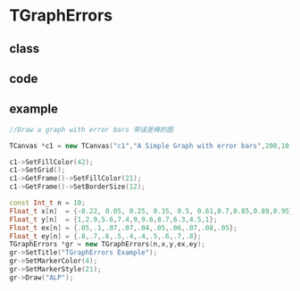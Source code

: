 <!-- TGraphErrors.md --- 
;; 
;; Description: 
;; Author: Hongyi Wu(吴鸿毅)
;; Email: wuhongyi@qq.com 
;; Created: 五 12月  5 11:52:37 2014 (+0800)
;; Last-Updated: 六 8月 13 12:34:41 2016 (+0800)
;;           By: Hongyi Wu(吴鸿毅)
;;     Update #: 2
;; URL: http://wuhongyi.github.io -->

# TGraphErrors

## class


## code


## example

```cpp
//Draw a graph with error bars 带误差棒的图

TCanvas *c1 = new TCanvas("c1","A Simple Graph with error bars",200,10,700,500);

c1->SetFillColor(42);
c1->SetGrid();
c1->GetFrame()->SetFillColor(21);
c1->GetFrame()->SetBorderSize(12);

const Int_t n = 10;
Float_t x[n]  = {-0.22, 0.05, 0.25, 0.35, 0.5, 0.61,0.7,0.85,0.89,0.95};
Float_t y[n]  = {1,2.9,5.6,7.4,9,9.6,8.7,6.3,4.5,1};
Float_t ex[n] = {.05,.1,.07,.07,.04,.05,.06,.07,.08,.05};
Float_t ey[n] = {.8,.7,.6,.5,.4,.4,.5,.6,.7,.8};
TGraphErrors *gr = new TGraphErrors(n,x,y,ex,ey);
gr->SetTitle("TGraphErrors Example");
gr->SetMarkerColor(4);
gr->SetMarkerStyle(21);
gr->Draw("ALP");
```

<!-- TGraphErrors.md ends here -->
